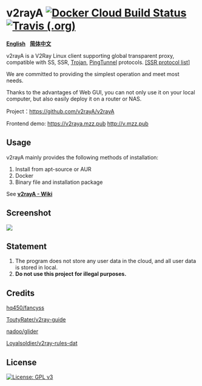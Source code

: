# v2rayA [![Docker Cloud Build Status](https://img.shields.io/docker/cloud/build/v2rayA/v2raya)](https://hub.docker.com/r/mzz2017/v2raya) [![Travis (.org)](https://img.shields.io/travis/v2rayA/v2rayA?label=travis-ci%20build)](https://travis-ci.org/v2rayA/v2rayA)

[**English**](https://github.com/v2rayA/v2rayA/blob/master/README.md)&nbsp;&nbsp;&nbsp;[**简体中文**](https://github.com/v2rayA/v2rayA/blob/master/README_zh.md)

v2rayA is a V2Ray Linux client supporting global transparent proxy, compatible with SS, SSR, [Trojan](https://github.com/trojan-gfw/trojan), [PingTunnel](https://github.com/esrrhs/pingtunnel) protocols. [[SSR protocol list]](https://github.com/v2rayA/shadowsocksR/blob/master/README.md#ss-encrypting-algorithm)

We are committed to providing the simplest operation and meet most needs.

Thanks to the advantages of Web GUI, you can not only use it on your local computer, but also easily deploy it on a router or NAS.

Project：https://github.com/v2rayA/v2rayA

Frontend demo: https://v2raya.mzz.pub http://v.mzz.pub


## Usage

v2rayA mainly provides the following methods of installation:

1. Install from apt-source or AUR
2. Docker
3. Binary file and installation package

See [**v2rayA - Wiki**](https://github.com/v2rayA/v2rayA/wiki/Usage)


## Screenshot

<img src="https://i.loli.net/2020/04/19/gt3NqOMiafYbp7L.png" border="0">

## Statement

1. The program does not store any user data in the cloud, and all user data is stored in local.
2. **Do not use this project for illegal purposes.**

## Credits

[hq450/fancyss](https://github.com/hq450/fancyss)

[ToutyRater/v2ray-guide](https://github.com/ToutyRater/v2ray-guide/blob/master/routing/sitedata.md)

[nadoo/glider](https://github.com/nadoo/glider)

[Loyalsoldier/v2ray-rules-dat](https://github.com/Loyalsoldier/v2ray-rules-dat)

## License

[![License: GPL v3](https://img.shields.io/badge/License-GPL%20v3-blue.svg)](https://www.gnu.org/licenses/gpl-3.0)
